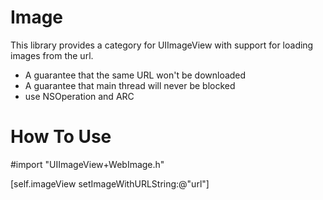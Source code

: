 # Image
This library provides a category for UIImageView with support for loading images from the url.
 
- A guarantee that the same URL won't be downloaded 
- A guarantee that main thread will never be blocked
- use NSOperation and ARC

# How To Use
  #import "UIImageView+WebImage.h"
  
  [self.imageView setImageWithURLString:@"url"]
